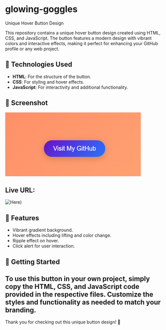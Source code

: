 # glowing-goggles
Unique Hover Button Design

This repository contains a unique hover button design created using HTML, CSS, and JavaScript. The button features a modern design with vibrant colors and interactive effects, making it perfect for enhancing your GitHub profile or any web project.

## 🚀 Technologies Used
- **HTML**: For the structure of the button.
- **CSS**: For styling and hover effects.
- **JavaScript**: For interactivity and additional functionality.

## 📸 Screenshot
![Button Screenshot](./hover.button.png)

## Live URL:
![Here](https://ahmedbernawi.github.io/glowing-goggles/))

## 🎨 Features
- Vibrant gradient background.
- Hover effects including lifting and color change.
- Ripple effect on hover.
- Click alert for user interaction.

## 📂 Getting Started
To use this button in your own project, simply copy the HTML, CSS, and JavaScript code provided in the respective files. Customize the styles and functionality as needed to match your branding.
---
Thank you for checking out this unique button design! 🌟
